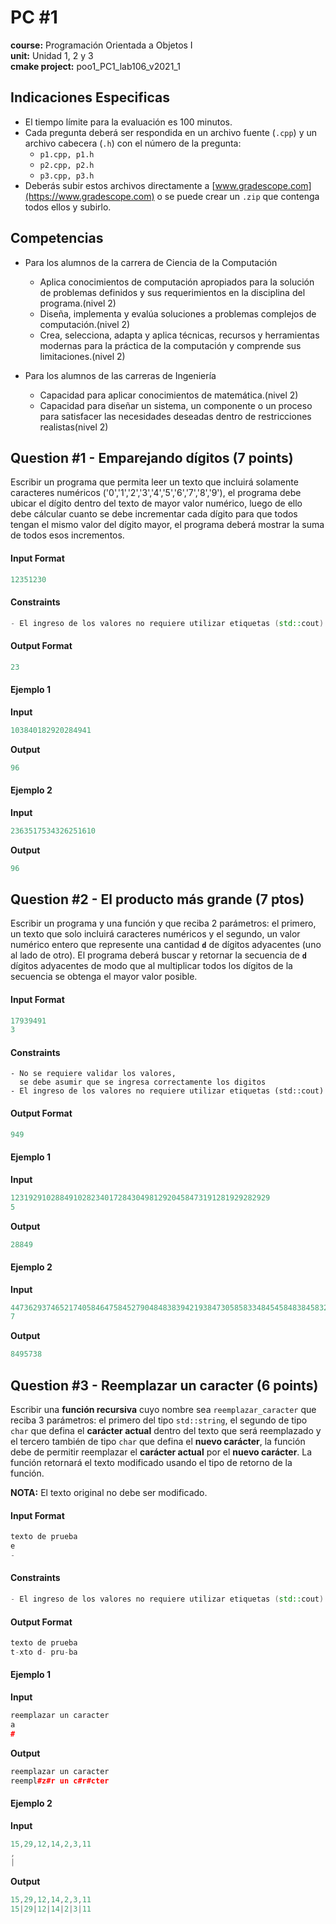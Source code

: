 # PC #1
**course:** Programación Orientada a Objetos I  
**unit:** Unidad 1, 2 y 3  
**cmake project:** poo1_PC1_lab106_v2021_1
## Indicaciones Especificas
- El tiempo límite para la evaluación es 100 minutos.
- Cada pregunta deberá ser respondida en un archivo fuente (`.cpp`) y un archivo cabecera (`.h`) con el número de la pregunta:
  - `p1.cpp, p1.h`
  - `p2.cpp, p2.h`
  - `p3.cpp, p3.h`
- Deberás subir estos archivos directamente a [www.gradescope.com](https://www.gradescope.com) o se puede crear un `.zip` que contenga todos ellos y subirlo.

## Competencias
- Para los alumnos de la carrera de Ciencia de la Computación 
  - Aplica conocimientos de computación  apropiados para la solución de  problemas definidos y sus requerimientos en la disciplina del programa.(nivel 2)
  - Diseña, implementa y evalúa soluciones a problemas complejos de computación.(nivel 2)
  - Crea, selecciona, adapta y aplica técnicas, recursos y herramientas modernas para la práctica de la computación y comprende sus limitaciones.(nivel 2)

- Para los alumnos de las carreras de Ingeniería
  - Capacidad para aplicar conocimientos de matemática.(nivel 2)
  - Capacidad para diseñar un sistema, un componente o un proceso para satisfacer las necesidades deseadas dentro de restricciones realistas(nivel 2)

## Question #1 - Emparejando dígitos (7 points)

Escribir un programa que permita leer un texto que incluirá solamente caracteres numéricos ('0','1','2','3','4','5','6','7','8','9'), el programa debe ubicar el dígito dentro del texto de mayor valor numérico, luego de ello debe cálcular cuanto se debe incrementar cada dígito para que todos tengan el mismo valor del dígito mayor, el programa deberá mostrar la suma de todos esos incrementos.

#### Input Format

```cpp
12351230
```

#### Constraints

```cpp
- El ingreso de los valores no requiere utilizar etiquetas (std::cout)
```

#### Output Format

```cpp
23
```
#### Ejemplo 1
**Input**
```cpp
103840182920284941
```
**Output**
```cpp
96
```

#### Ejemplo 2
**Input**
```cpp
2363517534326251610
```
**Output**
```cpp
96
```

## Question #2 - El producto más grande (7 ptos)

Escribir un programa y una función y que reciba 2 parámetros: el primero, un texto que solo incluirá caracteres numéricos y el segundo, un valor numérico entero que represente una cantidad **`d`** de dígitos adyacentes (uno al lado de otro). El programa deberá buscar y retornar la secuencia de **`d`** dígitos adyacentes de modo que al multiplicar todos los dígitos de la secuencia se obtenga el mayor valor posible.

#### Input Format

```cpp
17939491
3
```

#### Constraints

```
- No se requiere validar los valores, 
  se debe asumir que se ingresa correctamente los digitos
- El ingreso de los valores no requiere utilizar etiquetas (std::cout)
```

#### Output Format

```cpp
949
```

#### Ejemplo 1
**Input**
```cpp
1231929102884910282340172843049812920458473191281929282929
5
```
**Output**
```cpp
28849
```

#### Ejemplo 2
**Input**
```cpp
4473629374652174058464758452790484838394219384730585833484545848384583211838173849573848
7
```
**Output**
```cpp
8495738
```

## Question #3 - Reemplazar un caracter (6 points)

Escribir una **función recursiva** cuyo nombre sea `reemplazar_caracter` que reciba 3 parámetros: el primero del tipo `std::string`, el segundo de tipo `char` que defina el **carácter actual** dentro del texto que será reemplazado y el tercero también de tipo `char` que defina el **nuevo carácter**, la función debe de permitir reemplazar el **carácter actual** por el **nuevo carácter**. La función retornará el texto modificado usando el tipo de retorno de la función. 

**NOTA:** El texto original no debe ser modificado.

#### Input Format

```cpp
texto de prueba 
e
-
```

#### Constraints

```cpp
- El ingreso de los valores no requiere utilizar etiquetas (std::cout)
```

#### Output Format

```cpp
texto de prueba 
t-xto d- pru-ba
```
#### Ejemplo 1
**Input**
```cpp
reemplazar un caracter
a
#
```
**Output**
```cpp
reemplazar un caracter
reempl#z#r un c#r#cter
```

#### Ejemplo 2
**Input**
```cpp
15,29,12,14,2,3,11
,
|
```
**Output**
```cpp
15,29,12,14,2,3,11
15|29|12|14|2|3|11
```
